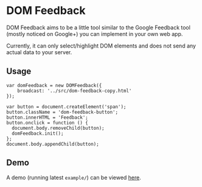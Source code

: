 DOM Feedback
============

DOM Feedback aims to be a little tool similar to the Google Feedback tool (mostly noticed on Google+) you can implement in your own web app.

Currently, it can only select/highlight DOM elements and does not send any actual data to your server.

Usage
-----

    var domFeedback = new DOMFeedback({
    	broadcast: '../src/dom-feedback-copy.html'
    });

    var button = document.createElement('span');
    button.className = 'dom-feedback-button';
    button.innerHTML = 'Feedback';
    button.onclick = function () {
      document.body.removeChild(button);
      domFeedback.init();
    };
    document.body.appendChild(button);

Demo
----

A demo (running latest `example/`) can be viewed [here](http://jankuca.github.com/dom-feedback/example/).
